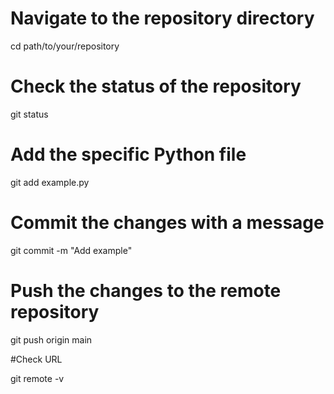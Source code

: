 # Navigate to the repository directory

cd path/to/your/repository

# Check the status of the repository

git status

# Add the specific Python file

git add example.py

# Commit the changes with a message

git commit -m "Add example"

# Push the changes to the remote repository

git push origin main

#Check URL

git remote -v
